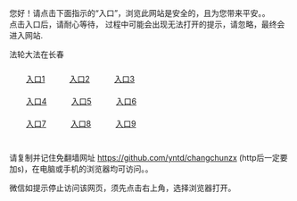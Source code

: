 您好！请点击下面指示的“入口”，浏览此网站是安全的，且为您带来平安。。 <br/>
点击入口后，请耐心等待， 过程中可能会出现无法打开的提示，请忽略，最终会进入网站. </br>

法轮大法在长春<br/>
<div style="padding:10px"><a style="margin:20px" target="_blank" href="https://duu8z6qo7mzmv.cloudfront.net/2Qpsp?zlphvr" id="ccLink1" rel="nofollow">入口1</a> <a target="_blank" style="margin:20px" href="https://d2suexbifuto7s.cloudfront.net/2Qpsp?lsdrp" id="ccLink2" rel="nofollow">入口2</a> <a style="margin:20px" target="_blank" href="https://d3n98q3noihpo7.cloudfront.net/2Qpsp?ueovmppf" id="ccLink3" rel="nofollow">入口3</a></div>

<div style="padding:10px" ><a style="margin:20px" target="_blank" href="https://duu8z6qo7mzmv.cloudfront.net/2Qpsp?zlphvr" id="ccLink4" rel="nofollow">入口4</a> <a style="margin:20px" href="https://d2suexbifuto7s.cloudfront.net/2Qpsp?lsdrp" target="_blank" id="ccLink5" rel="nofollow">入口5</a> <a style="margin:20px" href="https://d3n98q3noihpo7.cloudfront.net/2Qpsp?ueovmppf" target="_blank" id="ccLink6" rel="nofollow">入口6</a></div>

<div style="padding:10px"><a style="margin:20px" target="_blank" href="https://duu8z6qo7mzmv.cloudfront.net/2Qpsp?zlphvr" id="ccLink7" rel="nofollow">入口7</a> <a style="margin:20px" href="https://d2suexbifuto7s.cloudfront.net/2Qpsp?lsdrp" target="_blank" id="ccLink8" rel="nofollow">入口8</a> <a style="margin:20px" target="_blank" href="https://d3n98q3noihpo7.cloudfront.net/2Qpsp?ueovmppf" id="ccLink9" rel="nofollow">入口9</a></div>

<br/>



请复制并记住免翻墙网址 https://github.com/yntd/changchunzx (http后一定要加s)，在电脑或手机的浏览器均可访问。。<br/>

微信如提示停止访问该网页，须先点击右上角，选择浏览器打开。
